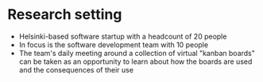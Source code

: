 
# Research setting

- Helsinki-based software startup with a headcount of 20 people
- In focus is the software development team with 10 people
- The team's daily meeting around a collection of virtual "kanban boards" can be taken as an opportunity to learn about how the boards are used and the consequences of their use
